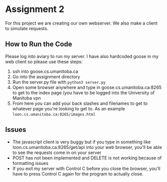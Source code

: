 # Assignment 2

For this project we are creating our own webserver. We also make a client to simulate requests. 

## How to Run the Code
Please log into aviary to run my server. I have also hardcoded goose in my web client so please use these steps:
1. ssh into goose.cs.umanitoba.ca
2. Go into the assignment directory 
3. Run the server.py file with ```python3 server.py```
4. Open some browser anywhere and type in goose.cs.umanitoba.ca:8265 to get to the index page (you have to be logged into the University of Manitoba vpn
5. From here you can add your back slashes and filenames to get to whatever page you're looking to get to. As an example ```loon.cs.umanitoba.ca:8265/images.html```

## Issues
* The javascript client is very buggy but if you type in something like loon.cs.umanitoba.ca:8265/get/api into your web browser, you'll be able to see the requests come in on your server
* POST has not been implemented and DELETE is not working because of formatting issues
* If you exit my server with Control C before you close the browser, you'll have to press Control C again for the program to actually close. 